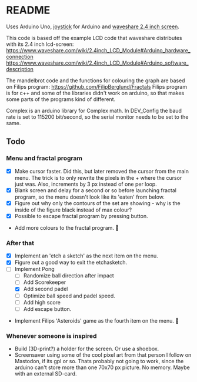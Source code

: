 # README

Uses Arduino Uno, [joystick](https://arduinogetstarted.com/tutorials/arduino-joystick) for Arduino and [waveshare 2.4 inch screen](https://www.waveshare.com/2.4inch-lcd-module.htm).

This code is based off the example LCD code that waveshare distributes with its 2.4 inch lcd-screen:
https://www.waveshare.com/wiki/2.4inch_LCD_Module#Arduino_hardware_connection
https://www.waveshare.com/wiki/2.4inch_LCD_Module#Arduino_software_description

The mandelbrot code and the functions for colouring the graph are based on Filips program:
https://github.com/FilipBerglund/Fractals
Filips program is for c++ and some of the libraries didn't work on arduino, so that makes some parts of the programs 
kind of different.

Complex is an arduino library for Complex math. 
In DEV_Config the baud rate is set to 115200 bit/second, so the serial monitor needs to be set to the same. 

## Todo

### Menu and fractal program
- [X] Make cursor faster. Did this, but later removed the cursor from the main menu. The trick is to only rewrite the pixels in the + where the cursor just was. Also, increments by 3 px instead of one per loop.
- [X] Blank screen and delay for a second or so before launching fractal program, so the menu doesn't look like its 'eaten' from below.
- [X] Figure out why only the contours of the set are showing - why is the inside of the figure black instead of max colour?
- [X] Possible to escape fractal program by pressing button.
- Add more colours to the fractal program. :art:

### After that
- [X] Implement an 'etch a sketch' as the next item on the menu.
- [X] Figure out a good way to exit the etchasketch.
- [ ] Implement Pong
  - [ ] Randomize ball direction after impact
  - [ ] Add Scorekeeper
  - [X] Add second padel
  - [ ] Optimize ball speed and padel speed.
  - [ ] Add high score
  - [ ] Add escape button.
- Implement Filips 'Asteroids' game as the fourth item on the menu.
:milky_way:
### Whenever someone is inspired
- Build (3D-print?) a holder for the screen. Or use a shoebox.
- Screensaver using some of the cool pixel art from that person I follow on Mastodon, if its gpl or so. Thats probably not going to work, since the arduino can't store more than one 70x70 px picture. No memory.
Maybe with an external SD-card. 
